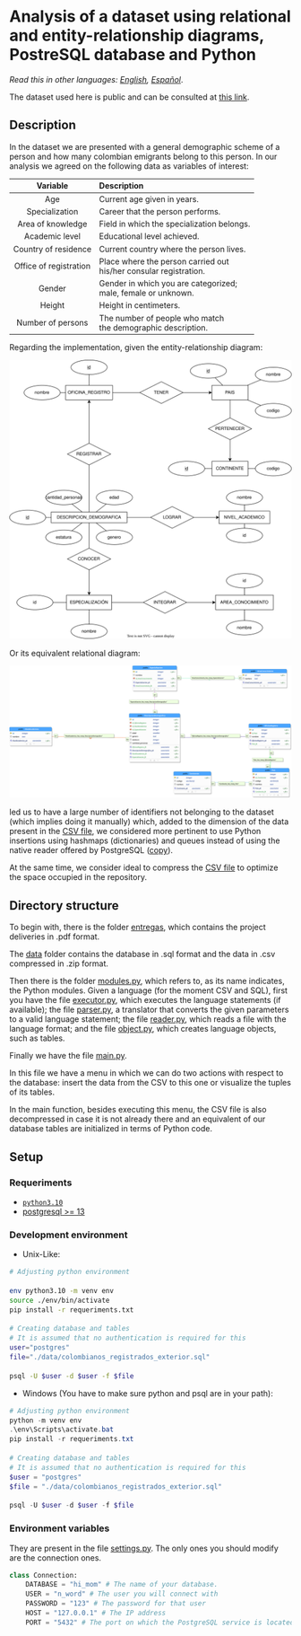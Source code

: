 # Analysis of a dataset using relational and entity-relationship diagrams, PostreSQL database and Python

*Read this in other languages: [English](/README.en.md), [Español](/README.md)*.

The dataset used here is public and can be consulted at [this link](https://www.datos.gov.co/Estad-sticas-Nacionales/Colombianos-registrados-en-el-exterior/y399-rzwf).

## Description

In the dataset we are presented with a general demographic scheme of a person and how many colombian emigrants belong to this person. In our analysis we agreed on the following data as variables of interest:

<div align="center">

|        Variable        | Description                                                        |
| :--------------------: | :----------------------------------------------------------------- |
|          Age           | Current age given in years.                                        |
|     Specialization     | Career that the person performs.                                   |
|   Area of knowledge    | Field in which the specialization belongs.                         |
|     Academic level     | Educational level achieved.                                        |
|  Country of residence  | Current country where the person lives.                            |
| Office of registration | Place where the person carried out <br> his/her consular registration.  |
|         Gender         | Gender in which you are categorized; <br> male, female or unknown. |
|         Height         | Height in centimeters.                                             |
|   Number of persons    | The number of people who match <br>the demographic description.    |

</div>

Regarding the implementation, given the entity-relationship diagram:

<div align="center">

![entity-relationship diagram](/images/ER.svg)

</div>

Or its equivalent relational diagram:

<div align="center">

![relational diagram](/images/3FN.svg)

</div>

led us to have a large number of identifiers not belonging to the dataset (which implies doing it manually) which, added to the dimension of the data present in the [CSV file](/data/colombianos_registrados_exterior.csv.zip), we considered more pertinent to use Python insertions using hashmaps (dictionaries) and queues instead of using the native reader offered by PostgreSQL ([copy](https://www.postgresql.org/docs/current/sql-copy.html)).

At the same time, we consider ideal to compress the [CSV file](/data/colombianos_registrados_exterior.csv.zip) to optimize the space occupied in the repository.

## Directory structure

To begin with, there is the folder [entregas](/entregas/), which contains the project deliveries in .pdf format.

The [data](/data/) folder contains the database in .sql format and the data in .csv compressed in .zip format.

Then there is the folder [modules.py](/modules/), which refers to, as its name indicates, the Python modules. Given a language (for the moment CSV and SQL), first you have the file [executor.py](/modules/executor.py), which executes the language statements (if available); the file [parser.py](/modules/parser.py), a translator that converts the given parameters to a valid language statement; the file [reader.py](/modules/reader.py), which reads a file with the language format; and the file [object.py](/modules/object.py), which creates language objects, such as tables.

Finally we have the file [main.py](/main.py).

In this file we have a menu in which we can do two actions with respect to the database: insert the data from the CSV to this one or visualize the tuples of its tables.

In the main function, besides executing this menu, the CSV file is also decompressed in case it is not already there and an equivalent of our database tables are initialized in terms of Python code.

## Setup

### Requeriments

- [`python3.10`](https://www.python.org/downloads/release/python-3100/)
- [postgresql >= 13](https://www.postgresql.org/download/)

### Development environment

- Unix-Like:
```bash
# Adjusting python environment

env python3.10 -m venv env
source ./env/bin/activate
pip install -r requeriments.txt

# Creating database and tables
# It is assumed that no authentication is required for this
user="postgres"
file="./data/colombianos_registrados_exterior.sql"

psql -U $user -d $user -f $file
```
- Windows (You have to make sure python and psql are in your path):
```powershell
# Adjusting python environment
python -m venv env
.\env\Scripts\activate.bat
pip install -r requeriments.txt

# Creating database and tables
# It is assumed that no authentication is required for this
$user = "postgres"
$file = "./data/colombianos_registrados_exterior.sql"

psql -U $user -d $user -f $file
```

### Environment variables

They are present in the file [settings.py](/settings.py). The only ones you should modify are the connection ones.

```python
class Connection:
    DATABASE = "hi_mom" # The name of your database.
    USER = "n_word" # The user you will connect with
    PASSWORD = "123" # The password for that user
    HOST = "127.0.0.1" # The IP address
    PORT = "5432" # The port on which the PostgreSQL service is located
```
